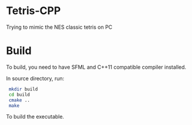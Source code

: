 # Tetris-CPP
Trying to mimic the NES classic tetris on PC

# Build
To build, you need to have SFML and C++11 compatible compiler installed.

In source directory, run:
```sh
 mkdir build
 cd build
 cmake ..
 make
```
To build the executable.
